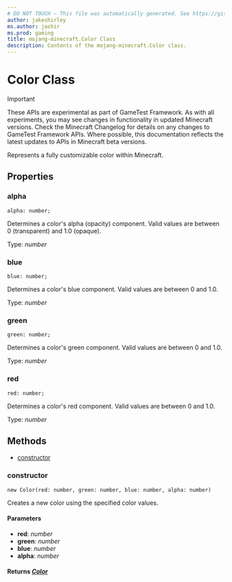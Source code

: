 ```yaml
---
# DO NOT TOUCH — This file was automatically generated. See https://github.com/Mojang/MinecraftScriptingApiDocsGenerator to modify descriptions, examples, etc.
author: jakeshirley
ms.author: jashir
ms.prod: gaming
title: mojang-minecraft.Color Class
description: Contents of the mojang-minecraft.Color class.
---
```

# Color Class
>[!IMPORTANT]
>These APIs are experimental as part of GameTest Framework. As with all experiments, you may see changes in functionality in updated Minecraft versions. Check the Minecraft Changelog for details on any changes to GameTest Framework APIs. Where possible, this documentation reflects the latest updates to APIs in Minecraft beta versions.

Represents a fully customizable color within Minecraft.

## Properties
### **alpha**
`alpha: number;`

Determines a color's alpha (opacity) component. Valid values are between 0 (transparent) and 1.0 (opaque).

Type: *number*


### **blue**
`blue: number;`

Determines a color's blue component. Valid values are between 0 and 1.0.

Type: *number*


### **green**
`green: number;`

Determines a color's green component. Valid values are between 0 and 1.0.

Type: *number*


### **red**
`red: number;`

Determines a color's red component. Valid values are between 0 and 1.0.

Type: *number*



## Methods
- [constructor](#constructor)
  
### **constructor**
`
new Color(red: number, green: number, blue: number, alpha: number)
`

Creates a new color using the specified color values.
#### **Parameters**
- **red**: *number*
- **green**: *number*
- **blue**: *number*
- **alpha**: *number*

#### **Returns** [*Color*](Color.md)




